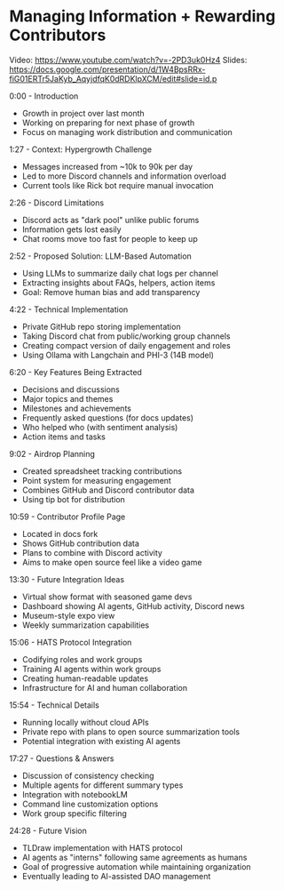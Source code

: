 # Managing Information + Rewarding Contributors

Video: https://www.youtube.com/watch?v=-2PD3uk0Hz4
Slides: https://docs.google.com/presentation/d/1W4BpsRRx-fiG01ERTr5JaKyb_AqyjdfqK0dRDKlpXCM/edit#slide=id.p

0:00 - Introduction
- Growth in project over last month
- Working on preparing for next phase of growth
- Focus on managing work distribution and communication

1:27 - Context: Hypergrowth Challenge
- Messages increased from ~10k to 90k per day
- Led to more Discord channels and information overload
- Current tools like Rick bot require manual invocation

2:26 - Discord Limitations
- Discord acts as "dark pool" unlike public forums
- Information gets lost easily
- Chat rooms move too fast for people to keep up

2:52 - Proposed Solution: LLM-Based Automation
- Using LLMs to summarize daily chat logs per channel
- Extracting insights about FAQs, helpers, action items
- Goal: Remove human bias and add transparency

4:22 - Technical Implementation
- Private GitHub repo storing implementation
- Taking Discord chat from public/working group channels
- Creating compact version of daily engagement and roles
- Using Ollama with Langchain and PHI-3 (14B model)

6:20 - Key Features Being Extracted
- Decisions and discussions
- Major topics and themes
- Milestones and achievements
- Frequently asked questions (for docs updates)
- Who helped who (with sentiment analysis)
- Action items and tasks

9:02 - Airdrop Planning
- Created spreadsheet tracking contributions
- Point system for measuring engagement
- Combines GitHub and Discord contributor data
- Using tip bot for distribution

10:59 - Contributor Profile Page
- Located in docs fork
- Shows GitHub contribution data
- Plans to combine with Discord activity
- Aims to make open source feel like a video game

13:30 - Future Integration Ideas
- Virtual show format with seasoned game devs
- Dashboard showing AI agents, GitHub activity, Discord news
- Museum-style expo view
- Weekly summarization capabilities

15:06 - HATS Protocol Integration
- Codifying roles and work groups
- Training AI agents within work groups
- Creating human-readable updates
- Infrastructure for AI and human collaboration

15:54 - Technical Details
- Running locally without cloud APIs
- Private repo with plans to open source summarization tools
- Potential integration with existing AI agents

17:27 - Questions & Answers
- Discussion of consistency checking
- Multiple agents for different summary types
- Integration with notebookLM
- Command line customization options
- Work group specific filtering

24:28 - Future Vision
- TLDraw implementation with HATS protocol
- AI agents as "interns" following same agreements as humans
- Goal of progressive automation while maintaining organization
- Eventually leading to AI-assisted DAO management
